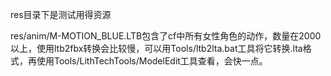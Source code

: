 res目录下是测试用得资源

res/anim/M-MOTION_BLUE.LTB包含了cf中所有女性角色的动作，数量在2000以上，使用ltb2fbx转换会比较慢，可以用Tools/ltb2lta.bat工具将它转换.lta格式，再使用Tools/LithTechTools/ModelEdit工具查看，会快一点。
